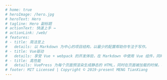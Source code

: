 ```yaml
---
# home: true
# heroImage: /hero.jpg
# heroText: Hero
# tagline: Hero 副标题
# actionText: 快速上手 →
# actionLink: /web/
# features:
# - title: 简洁至上
#   details: 以 Markdown 为中心的项目结构，以最少的配置帮助你专注于写作。
# - title: Vue驱动
#   details: 享受 Vue + webpack 的开发体验，在 Markdown 中使用 Vue 组件，同时可以使用 Vue 来开发自定义主题。
# - title: 高性能
#   details: VuePress 为每个页面预渲染生成静态的 HTML，同时在页面被加载的时候，将作为 SPA 运行。
# footer: MIT Licensed | Copyright © 2019-present MENG TianXiang
---
```


<div class="home">
    <index-section/>
</div>